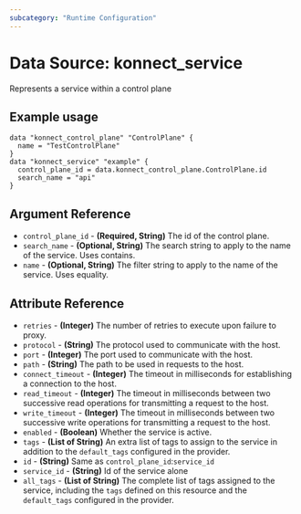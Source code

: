 ```yaml
---
subcategory: "Runtime Configuration"
---
```

# Data Source: konnect_service
Represents a service within a control plane
## Example usage
```hcl
data "konnect_control_plane" "ControlPlane" {
  name = "TestControlPlane"
}
data "konnect_service" "example" {
  control_plane_id = data.konnect_control_plane.ControlPlane.id
  search_name = "api"
}
```
## Argument Reference
* `control_plane_id` - **(Required, String)** The id of the control plane.
* `search_name` - **(Optional, String)** The search string to apply to the name of the service. Uses contains.
* `name` - **(Optional, String)** The filter string to apply to the name of the service. Uses equality.
## Attribute Reference
* `retries` - **(Integer)** The number of retries to execute upon failure to proxy.
* `protocol` - **(String)** The protocol used to communicate with the host.
* `port` - **(Integer)** The port used to communicate with the host.
* `path` - **(String)** The path to be used in requests to the host.
* `connect_timeout` - **(Integer)** The timeout in milliseconds for establishing a connection to the host.
* `read_timeout` - **(Integer)** The timeout in milliseconds between two successive read operations for transmitting a request to the host.
* `write_timeout` - **(Integer)** The timeout in milliseconds between two successive write operations for transmitting a request to the host.
* `enabled` - **(Boolean)** Whether the service is active.
* `tags` - **(List of String)** An extra list of tags to assign to the service in addition to the `default_tags` configured in the provider.
* `id` - **(String)** Same as `control_plane_id`:`service_id`
* `service_id` - **(String)** Id of the service alone
* `all_tags` - **(List of String)** The complete list of tags assigned to the service, including the `tags` defined on this resource and the `default_tags` configured in the provider.
